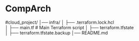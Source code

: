 # CompArch

#cloud_project/
│── infra/
│   ├── .terraform.lock.hcl      
│   ├── main.tf                   # Main Terraform script
│   ├── terraform.tfstate        
│   ├── terraform.tfstate.backup
│── README.md          
